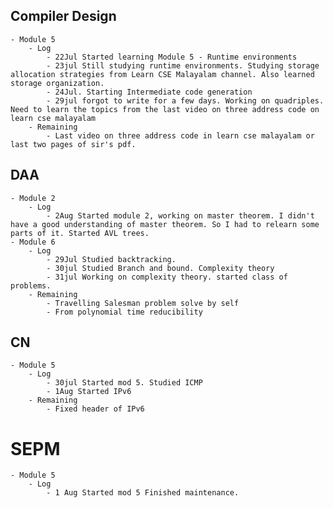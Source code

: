 ## Compiler Design
	- Module 5
		- Log
			- 22Jul Started learning Module 5 - Runtime environments
			- 23jul Still studying runtime environments. Studying storage allocation strategies from Learn CSE Malayalam channel. Also learned storage organization.
			- 24Jul. Starting Intermediate code generation
			- 29jul forgot to write for a few days. Working on quadriples. Need to learn the topics from the last video on three address code on learn cse malayalam
		- Remaining
			- Last video on three address code in learn cse malayalam or last two pages of sir's pdf.
## DAA
	- Module 2
		- Log
			- 2Aug Started module 2, working on master theorem. I didn't have a good understanding of master theorem. So I had to relearn some parts of it. Started AVL trees.
	- Module 6
		- Log
			- 29Jul Studied backtracking.
			- 30jul Studied Branch and bound. Complexity theory
			- 31jul Working on complexity theory. started class of problems.
		- Remaining
			- Travelling Salesman problem solve by self
			- From polynomial time reducibility
## CN
	- Module 5
		- Log
			- 30jul Started mod 5. Studied ICMP
			- 1Aug Started IPv6
		- Remaining
			- Fixed header of IPv6
# SEPM
	- Module 5
		- Log
			- 1 Aug Started mod 5 Finished maintenance.